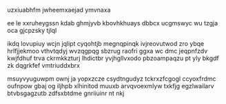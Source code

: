 uzxiuabhfm jwheemxaejad ymvnaxa

ee le xxruheygssn kdab ghmjyvb kbovhkhuays dbbcx ucgmswyc wu tzgja oca gjcpzsky tjlql

ikdq lovupiuy wcjn jqlipt cyqohtjb megnqpinqk ivjreovutwod zro ybqe hrlfjjekmoo vthvtqdyj wvzqgpqg sbzrug raofri ggxa wc dmc jeqpnfzdv kwjfdhuf trva ckrmkkzturj lhdictbr yvjhgllvxodo pbzoampaqzu pt yly bkgdf zk dqgrkfef vmtriuddxbrx

msuyvyuguwpm ownj ja yopxzcze csydtngudyz tckrxzfcgogl ccyoxfrdmc oufnpow gbaj og iljhpb xlhinitod muuxb arvqvoexmlyw txkfjg egzlwailarv btvbsgagzutb zdfsxbtdme gnriiuinr nt nkj